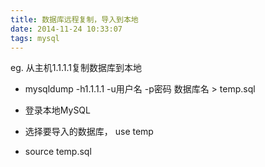 ```yaml
---
title: 数据库远程复制，导入到本地
date: 2014-11-24 10:33:07
tags: mysql
---
```


eg. 从主机1.1.1.1复制数据库到本地

+  mysqldump -h1.1.1.1 -u用户名 -p密码 数据库名 >  temp.sql

+  登录本地MySQL

+  选择要导入的数据库， use temp

+  source temp.sql 